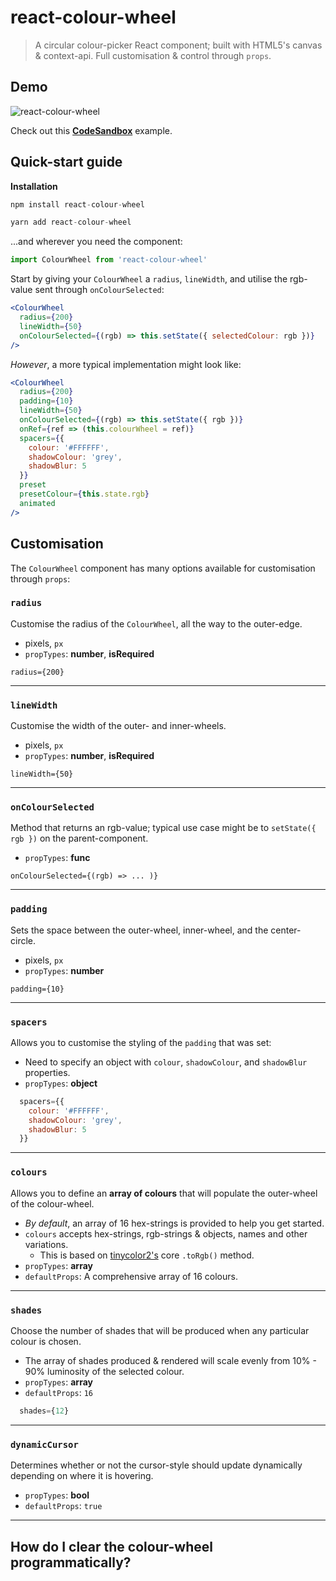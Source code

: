# react-colour-wheel
> A circular colour-picker React component; built with HTML5's canvas & context-api. Full customisation & control through `props`.

## Demo
![react-colour-wheel](https://media.giphy.com/media/1nR9Qmfnz5NUu0zAam/giphy.gif)

Check out this **[CodeSandbox](https://codesandbox.io/s/5wv077wv1k)** example.

## Quick-start guide
**Installation**
```javascript
npm install react-colour-wheel
```
```javascript
yarn add react-colour-wheel
```
...and wherever you need the component:
```javascript
import ColourWheel from 'react-colour-wheel'
```
Start by giving your `ColourWheel` a `radius`, `lineWidth`, and utilise the rgb-value sent through `onColourSelected`:
```jsx
<ColourWheel
  radius={200}
  lineWidth={50}
  onColourSelected={(rgb) => this.setState({ selectedColour: rgb })}
/>
```

*However*, a more typical implementation might look like:
```jsx
<ColourWheel
  radius={200}
  padding={10}
  lineWidth={50}
  onColourSelected={(rgb) => this.setState({ rgb })}
  onRef={ref => (this.colourWheel = ref)}
  spacers={{
    colour: '#FFFFFF',
    shadowColour: 'grey',
    shadowBlur: 5
  }}
  preset
  presetColour={this.state.rgb}
  animated
/>
```

## Customisation
The `ColourWheel` component has many options available for customisation through `props`:

### `radius`
Customise the radius of the `ColourWheel`, all the way to the outer-edge.  
* pixels, `px`
* `propTypes`: **number**, **isRequired**

`radius={200}`

---

### `lineWidth`
Customise the width of the outer- and inner-wheels.
* pixels, `px`
* `propTypes`: **number**, **isRequired**

`lineWidth={50}`

---

### `onColourSelected`
Method that returns an rgb-value; typical use case might be to `setState({ rgb })` on the parent-component.
* `propTypes`: **func**

`onColourSelected={(rgb) => ... )}`

---

### `padding`
Sets the space between the outer-wheel, inner-wheel, and the center-circle.
* pixels, `px`
* `propTypes`: **number**

`padding={10}`

---

### `spacers`
Allows you to customise the styling of the `padding` that was set:
* Need to specify an object with `colour`, `shadowColour`, and `shadowBlur` properties.
* `propTypes`: **object**

```javascript
  spacers={{
    colour: '#FFFFFF',
    shadowColour: 'grey',
    shadowBlur: 5
  }}
```

---

### `colours`
Allows you to define an **array of colours** that will populate the outer-wheel of the colour-wheel.
* *By default*, an array of 16 hex-strings is provided to help you get started.
* `colours` accepts hex-strings, rgb-strings & objects, names and other variations.
  *  This is based on [tinycolor2's](https://www.npmjs.com/package/tinycolor2) core `.toRgb()` method.
* `propTypes`: **array**
* `defaultProps`: A comprehensive array of 16 colours.

---

### `shades`
Choose the number of shades that will be produced when any particular colour is chosen.
* The array of shades produced & rendered will scale evenly from 10% - 90% luminosity of the selected colour.
* `propTypes`: **array** 
* `defaultProps`: `16`

```javascript
  shades={12}
```

---

### `dynamicCursor`
Determines whether or not the cursor-style should update dynamically depending on where it is hovering.
* `propTypes`: **bool**
* `defaultProps`: `true`

---



## How do I clear the colour-wheel programmatically?
